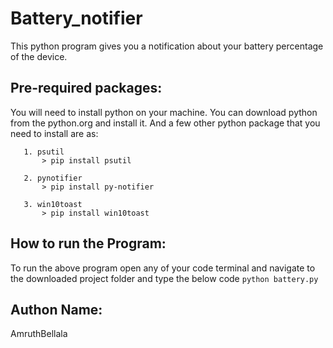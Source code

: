 # Battery_notifier
This python program gives you a notification about your battery percentage of the device.

## Pre-required packages:

You will need to install python on your machine. You can download python from the python.org and install it.
And a few other python package that you need to install are as:
 ```
    1. psutil
        > pip install psutil

    2. pynotifier
        > pip install py-notifier

    3. win10toast
        > pip install win10toast
```
## How to run the Program:

To run the above program open any of your code terminal and navigate to the downloaded project folder and type the below code
    `python battery.py`

## Authon Name:
AmruthBellala
